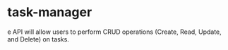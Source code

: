 # task-manager
e API will allow users to perform CRUD operations (Create, Read, Update, and Delete) on tasks. 
